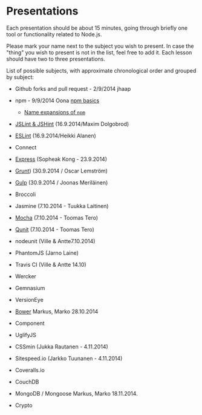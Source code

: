 # Presentations

Each presentation should be about 15 minutes, going through briefly one tool or functionality related to Node.js.

Please mark your name next to the subject you wish to present. In case the "thing" you wish to present is not in the
list, feel free to add it.
Each lesson should have two to three presentations.

List of possible subjects, with approximate chronological order and grouped by subject:

- Github forks and pull request - 2/9/2014 jhaap

- npm - 9/9/2014 Oona [npm basics](https://speakerdeck.com/oona/npm-basics)
  - [Name expansions of `npm`](https://github.com/npm/npm-expansions/blob/master/index.json)

- [JSLint & JSHint](https://speakerdeck.com/tariel/jslint-and-jslint) (16.9.2014/Maxim Dolgobrod)
- [ESLint](https://speakerdeck.com/heikkialanen/eslint-presentation) (16.9.2014/Heikki Alanen)

- Connect
- [Express](https://speakerdeck.com/skyfire/express-dot-js) (Sopheak Kong - 23.9.2014)

- [Grunt](https://slides.com/oscarlemstrom/gruntjs/)) (30.9.2014 / Oscar Lemström)
- [Gulp](https://slides.com/joonasmerilainen/gulp-js/) (30.9.2014 / Joonas Meriläinen)
- Broccoli
 
- Jasmine (7.10.2014 - Tuukka Laitinen)
- [Mocha](https://speakerdeck.com/tomter/mocha-ja-qunit) (7.10.2014 - Toomas Tero)
- [Qunit](https://speakerdeck.com/tomter/mocha-ja-qunit) (7.10.2014 - Toomas Tero)
- nodeunit (Ville & Antte7.10.2014)
- PhantomJS (Jarno Laine)

- Travis CI (Ville & Antte 14.10)
- Wercker

- Gemnasium 
- VersionEye

- [Bower](http://markoham.github.io/NodeJS-Presentation-Bower/) Markus, Marko 28.10.2014
- Component

- UglifyJS
- CSSmin (Jukka Rautanen - 4.11.2014)
- Sitespeed.io (Jarkko Tuunanen - 4.11.2014)

- Coveralls.io

- CouchDB
- MongoDB / Mongoose Markus, Marko 18.11.2014.
- Crypto
